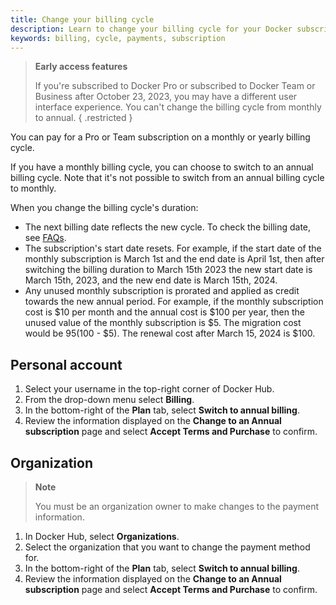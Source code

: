 ```yaml
---
title: Change your billing cycle
description: Learn to change your billing cycle for your Docker subscription
keywords: billing, cycle, payments, subscription
---
```


> **Early access features**
>
> If you're subscribed to Docker Pro or subscribed to Docker Team or Business after October 23, 2023, you may have a different user interface experience. You can't change the billing cycle from monthly to annual.
{ .restricted }

You can pay for a Pro or Team subscription on a monthly or yearly billing cycle.

If you have a monthly billing cycle, you can choose to switch to an annual billing cycle. Note that it's not possible to switch from an annual billing cycle to monthly.

When you change the billing cycle's duration:

- The next billing date reflects the new cycle. To check the billing date, see [FAQs](faqs.md#where-can-i-view-my-billing-date).
- The subscription's start date resets. For example, if the start date of the monthly subscription is March 1st and the end date is April 1st, then after switching the billing duration to March 15th 2023 the new start date is March 15th, 2023, and the new end date is March 15th, 2024.
- Any unused monthly subscription is prorated and applied as credit towards the new annual period. For example, if the monthly subscription cost is $10 per month and the annual cost is $100 per year, then the unused value of the monthly subscription is $5. The migration cost would be $95 ($100 - $5). The renewal cost after March 15, 2024 is $100.

## Personal account

1. Select your username in the top-right corner of Docker Hub.
2. From the drop-down menu select **Billing**.
3. In the bottom-right of the **Plan** tab, select **Switch to annual billing**.
4. Review the information displayed on the **Change to an Annual subscription** page and select **Accept Terms and Purchase** to confirm.

## Organization 

> **Note**
>
> You must be an organization owner to make changes to the payment information.

1. In Docker Hub, select **Organizations**.
2. Select the organization that you want to change the payment method for. 
3. In the bottom-right of the **Plan** tab, select **Switch to annual billing**. 
4. Review the information displayed on the **Change to an Annual subscription** page and select **Accept Terms and Purchase** to confirm.